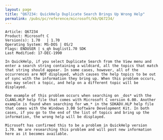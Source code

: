 ```yaml
---
layout: page
title: "Q67234: QuickHelp Duplicate Search Brings Up Wrong Help"
permalink: /pubs/pc/reference/microsoft/kb/Q67234/
---
```


	Article: Q67234
	Product: Microsoft C
	Version(s): 1.70   | 1.70
	Operating System: MS-DOS | OS/2
	Flags: ENDUSER | s_qh buglist1.70 SDK
	Last Modified: 17-DEC-1990
	
	In QuickHelp, if you select Duplicate Search from the View menu and
	enter a search string containing a wildcard, all the topics that match
	that string should appear. In some cases, however, all of the
	occurrences are NOT displayed, which causes the help topics to be out
	of sync with the information they bring up. When this problem occurs,
	you may select a topic, and help on a different topic will be
	displayed.
	
	One example of this problem occurs when searching on _dos* with the
	CLANG.HLP help file that comes with Microsoft C version 6.00. Another
	example is found when searching for wm_* in the SDKADV.HLP help file
	that comes with the Windows 3.00 Software Development Kit. In both
	cases, if you go to the end of the list of topics and bring up the
	information, the wrong help will be displayed.
	
	Microsoft has confirmed this to be a problem in QuickHelp version
	1.70. We are researching this problem and will post new information
	here as it becomes available.
